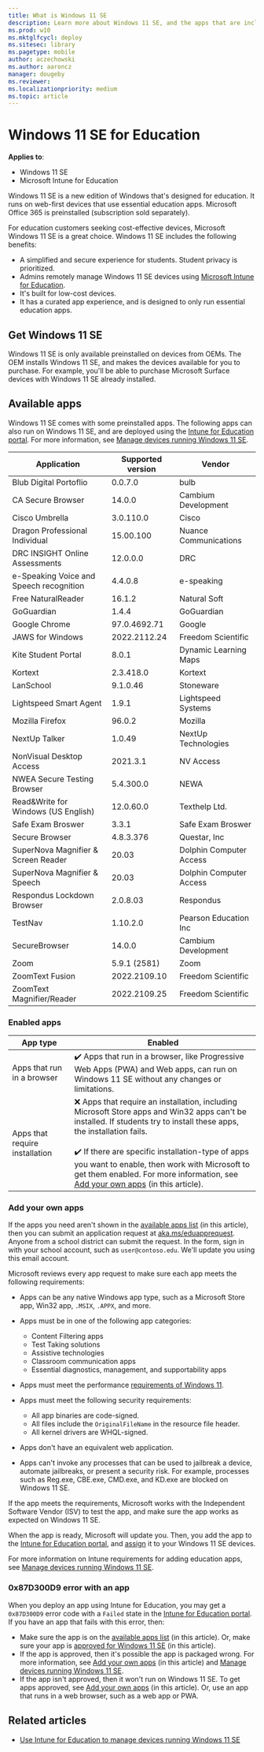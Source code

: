```yaml
---
title: What is Windows 11 SE
description: Learn more about Windows 11 SE, and the apps that are included with the operating system. Read about the features IT professionals and administrators should know about Windows 11 SE. Add and deploy your apps using Microsoft Intune for Education.
ms.prod: w10
ms.mktglfcycl: deploy
ms.sitesec: library
ms.pagetype: mobile
author: aczechowski
ms.author: aaroncz
manager: dougeby
ms.reviewer: 
ms.localizationpriority: medium
ms.topic: article
---
```


# Windows 11 SE for Education

**Applies to**:

- Windows 11 SE
- Microsoft Intune for Education

Windows 11 SE is a new edition of Windows that's designed for education. It runs on web-first devices that use essential education apps. Microsoft Office 365 is preinstalled (subscription sold separately).

For education customers seeking cost-effective devices, Microsoft Windows 11 SE is a great choice. Windows 11 SE includes the following benefits:

- A simplified and secure experience for students. Student privacy is prioritized.
- Admins remotely manage Windows 11 SE devices using [Microsoft Intune for Education](/intune-education/what-is-intune-for-education).
- It's built for low-cost devices.
- It has a curated app experience, and is designed to only run essential education apps.

## Get Windows 11 SE

Windows 11 SE is only available preinstalled on devices from OEMs. The OEM installs Windows 11 SE, and makes the devices available for you to purchase. For example, you'll be able to purchase Microsoft Surface devices with Windows 11 SE already installed.

## Available apps

Windows 11 SE comes with some preinstalled apps. The following apps can also run on Windows 11 SE, and are deployed using the [Intune for Education portal](https://intuneeducation.portal.azure.com). For more information, see [Manage devices running Windows 11 SE](/intune-education/windows-11-se-overview).


| Application | Supported version | Vendor |
| --- | --- | --- |
|Blub Digital Portoflio                 |0.0.7.0         |bulb|
|CA Secure Browser                      |14.0.0          |Cambium Development|
|Cisco Umbrella                         |3.0.110.0       |Cisco|
|Dragon Professional Individual         |15.00.100       |Nuance Communications|
|DRC INSIGHT Online Assessments         |12.0.0.0        |DRC|
|e-Speaking Voice and Speech recognition|4.4.0.8         |e-speaking|
|Free NaturalReader                     |16.1.2          |Natural Soft|
|GoGuardian                             |1.4.4           |GoGuardian|
|Google Chrome                          |97.0.4692.71    |Google|
|JAWS for Windows                       |2022.2112.24    |Freedom Scientific|
|Kite Student Portal                    |8.0.1|Dynamic Learning Maps|
|Kortext                                |2.3.418.0       |Kortext|
|LanSchool                              |9.1.0.46        |Stoneware|
|Lightspeed Smart Agent                 |1.9.1           |Lightspeed Systems|
|Mozilla Firefox                        |96.0.2          |Mozilla|
|NextUp Talker                          |1.0.49          |NextUp Technologies|
|NonVisual Desktop Access               |2021.3.1        |NV Access|
|NWEA Secure Testing Browser            |5.4.300.0       |NEWA|
|Read&Write for Windows (US English)    |12.0.60.0       |Texthelp Ltd.|
|Safe Exam Broswer                      |3.3.1           |Safe Exam Broswer|
|Secure Browser                         |4.8.3.376       |Questar, Inc|
|SuperNova Magnifier & Screen Reader    | 20.03          |Dolphin Computer Access|
|SuperNova Magnifier & Speech           | 20.03          |Dolphin Computer Access|
|Respondus Lockdown Browser             |2.0.8.03        |Respondus|
|TestNav                                |1.10.2.0        |Pearson Education Inc|
|SecureBrowser                          |14.0.0          |Cambium Development|
|Zoom                                   |5.9.1 (2581)    |Zoom|
|ZoomText Fusion              |2022.2109.10 |Freedom Scientific| 
|ZoomText Magnifier/Reader              |2022.2109.25 |Freedom Scientific| 

### Enabled apps

| App type | Enabled |
| --- | --- |
| Apps that run in a browser | ✔️ Apps that run in a browser, like Progressive Web Apps (PWA) and Web apps, can run on Windows 11 SE without any changes or limitations. |
| Apps that require installation | ❌ Apps that require an installation, including Microsoft Store apps and Win32 apps can't be installed. If students try to install these apps, the installation fails. <br/><br/>✔️ If there are specific installation-type of apps you want to enable, then work with Microsoft to get them enabled. For more information, see [Add your own apps](#add-your-own-apps) (in this article). |

### Add your own apps

If the apps you need aren't shown in the [available apps list](#available-apps) (in this article), then you can submit an application request at [aka.ms/eduapprequest](https://aka.ms/eduapprequest). Anyone from a school district can submit the request. In the form, sign in with your school account, such as `user@contoso.edu`. We'll update you using this email account.

Microsoft reviews every app request to make sure each app meets the following requirements:

- Apps can be any native Windows app type, such as a Microsoft Store app, Win32 app, `.MSIX`, `.APPX`, and more.

- Apps must be in one of the following app categories:​
  - Content Filtering apps​
  - Test Taking solutions​
  - Assistive technologies
  - Classroom communication apps​
  - Essential diagnostics, management, and supportability apps

- Apps must meet the performance [requirements of Windows 11](/windows/whats-new/windows-11-requirements).

- Apps must meet the following security requirements:
  - All app binaries are code-signed​.
  - All files include the `OriginalFileName` in the resource file header​.
  - All kernel drivers are WHQL-signed.

- Apps don't have an equivalent web application​.

- Apps can't invoke any processes that can be used to jailbreak a device, automate jailbreaks, or present a security risk. For example, processes such as Reg.exe, CBE.exe, CMD.exe, and KD.exe are blocked on Windows 11 SE.

If the app meets the requirements, Microsoft works with the Independent Software Vendor (ISV) to test the app, and make sure the app works as expected on Windows 11 SE.

When the app is ready, Microsoft will update you. Then, you add the app to the [Intune for Education portal](https://intuneeducation.portal.azure.com), and [assign](/intune-education/assign-apps) it to your Windows 11 SE devices.

For more information on Intune requirements for adding education apps, see [Manage devices running Windows 11 SE](/intune-education/windows-11-se-overview).

### 0x87D300D9 error with an app

When you deploy an app using Intune for Education, you may get a `0x87D300D9` error code with a `Failed` state in the [Intune for Education portal](https://intuneeducation.portal.azure.com). If you have an app that fails with this error, then:

- Make sure the app is on the [available apps list](#available-apps) (in this article). Or, make sure your app is [approved for Windows 11 SE](#add-your-own-apps) (in this article).
- If the app is approved, then it's possible the app is packaged wrong. For more information, see [Add your own apps](#add-your-own-apps) (in this article) and [Manage devices running Windows 11 SE](/intune-education/windows-11-se-overview).
- If the app isn't approved, then it won't run on Windows 11 SE. To get apps approved, see [Add your own apps](#add-your-own-apps) (in this article). Or, use an app that runs in a web browser, such as a web app or PWA.

## Related articles

- [Use Intune for Education to manage devices running Windows 11 SE](/intune-education/windows-11-se-overview)
